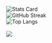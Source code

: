 ![Stats Card](https://github-readme-stats.vercel.app/api?username=alphadevking&show_icons=true&theme=)<br/>
![GitHub Streak](https://streak-stats.demolab.com?user=alphadevking&theme=blueberry&hide_border=true&border_radius=8)<br/>
![Top Langs](https://github-readme-stats.vercel.app/api/top-langs/?username=alphadevking&layout=compact)<br/><br/>
![](https://github-profile-trophy.vercel.app/?username={alphadevking})